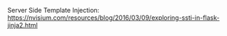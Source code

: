 Server Side Template Injection: https://nvisium.com/resources/blog/2016/03/09/exploring-ssti-in-flask-jinja2.html

